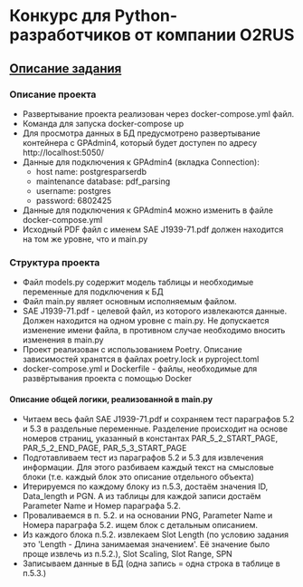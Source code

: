 # Конкурс для Python-разработчиков от компании О2RUS
## [Описание задания](02rus_description.pdf)

### Описание проекта

+ Развертывание проекта реализован через docker-compose.yml файл.
+ Команда для запуска docker-compose up
+ Для просмотра данных в БД предусмотрено развертывание контейнера с GPAdmin4, который будет доступен по адресу http://localhost:5050/
+ Данные для подключения к GPAdmin4 (вкладка Connection): 
  + host name: postgresparserdb
  + maintenance database: pdf_parsing
  + username: postgres
  + password: 6802425
+ Данные для подключения к GPAdmin4 можно изменить в файле docker-compose.yml
+ Исходный PDF файл с именем SAE J1939-71.pdf должен находится на том же уровне, что и main.py


### Структура проекта
- Файл models.py содержит модель таблицы и необходимые переменные для подключения к БД
- Файл main.py являет основным исполняемым файлом. 
- SAE J1939-71.pdf - целевой файл, из которого извлекаются данные. Должен находится на одном уровне с main.py. Не допускается изменение имени файла, в противном случае необходимо вносить изменения в main.py
- Проект реализован с использованием Poetry. Описание зависимостей хранятся в файлах poetry.lock и pyproject.toml
- docker-compose.yml и Dockerfile - файлы, необходимые для развёртывания проекта с помощью Docker

#### Описание общей логики, реализованной в main.py
* Читаем весь файл SAE J1939-71.pdf и сохраняем тест параграфов 5.2 и 5.3 в раздельные переменные. Разделение происходит на основе номеров страниц, указанный в константах PAR_5_2_START_PAGE, PAR_5_2_END_PAGE, PAR_5_3_START_PAGE
* Подготавливаем тест из параграфов 5.2 и 5.3 для извлечения информации. Для этого разбиваем каждый текст на смысловые блоки (т.е. каждый блок это описание отдельного объекта)
* Итерируемся по каждому блоку из п.5.3, достаём значения ID, Data_length и PGN. А из таблицы для каждой записи достаём Parameter Name и Номер параграфа 5.2.
* Проваливаемся в п. 5.2. и на основании PNG, Parameter Name и Номера параграфа 5.2. ищем блок с детальным описанием.
* Из каждого блока п.5.2. извлекаем Slot Length (по условию задания это 'Length - Длина занимаемая значением'. Её значение было проще извлечь из п.5.2.), Slot Scaling, Slot Range, SPN
* Записываем данные в БД (одна запись = одна строка в таблице в п.5.3.)

